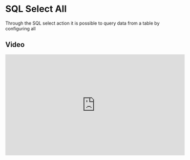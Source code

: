 
# SQL Select All

Through the SQL select action it is possible to query data from a table by configuring all  

## Video

<iframe width="560" height="315" src="https://www.youtube.com/embed/BJPsUWBnG7s" title="YouTube video player" frameborder="0" allow="accelerometer; autoplay; clipboard-write; encrypted-media; gyroscope; picture-in-picture" allowfullscreen></iframe>
